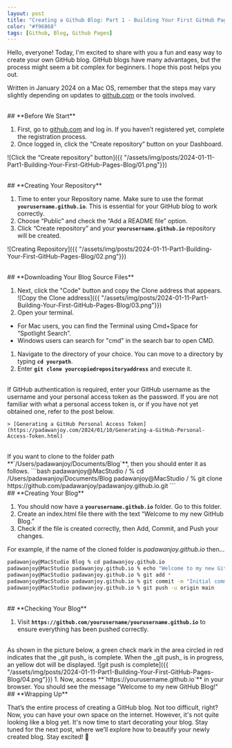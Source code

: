 ```yaml
---
layout: post
title: "Creating a Github Blog: Part 1 - Building Your First GitHub Pages Blog"
color: "#f96868"
tags: [Github, Blog, Github Pages]
---
```


Hello, everyone! Today, I'm excited to share with you a fun and easy way to create your own GitHub blog. GitHub blogs have many advantages, but the process might seem a bit complex for beginners. I hope this post helps you out. 

Written in January 2024 on a Mac OS, remember that the steps may vary slightly depending on updates to [github.com](http://github.com/) or the tools involved.

<br>
## **Before We Start**

1. First, go to [github.com](http://github.com/) and log in. If you haven’t registered yet, complete the registration process.
1. Once logged in, click the “Create repository” button on your Dashboard.

![Click the “Create repository” button]({{ "/assets/img/posts/2024-01-11-Part1-Building-Your-First-GitHub-Pages-Blog/01.png"}})

<br>
## **Creating Your Repository**

1. Time to enter your Repository name. Make sure to use the format **`yourusername.github.io`**. This is essential for your GitHub blog to work correctly.
1. Choose “Public” and check the “Add a README file” option.
1. Click “Create repository” and your **`yourusername.github.io`** repository will be created.

![Creating Repository]({{ "/assets/img/posts/2024-01-11-Part1-Building-Your-First-GitHub-Pages-Blog/02.png"}})

<br>
## **Downloading Your Blog Source Files**

1. Next, click the "Code" button and copy the Clone address that appears.
![Copy the Clone address]({{ "/assets/img/posts/2024-01-11-Part1-Building-Your-First-GitHub-Pages-Blog/03.png"}})
1. Open your terminal.
- For Mac users, you can find the Terminal using Cmd+Space for “Spotlight Search”.
- Windows users can search for "cmd" in the search bar to open CMD.
1. Navigate to the directory of your choice. You can move to a directory by typing **`cd yourpath`**.
1. Enter **`git clone yourcopiedrepositoryaddress`** and execute it.
<br>
    If GitHub authentication is required, enter your GitHub username as the username and your personal access token as the password. If you are not familiar with what a personal access token is, or if you have not yet obtained one, refer to the post below.
    
    > [Generating a GitHub Personal Access Token](https://padawanjoy.com/2024/01/10/Generating-a-GitHub-Personal-Access-Token.html)

<br>
If you want to clone to the folder path **`/Users/padawanjoy/Documents/Blog`**, then you should enter it as follows.
```bash
padawanjoy@MacStudio / % cd /Users/padawanjoy/Documents/Blog
padawanjoy@MacStudio / % git clone https://github.com/padawanjoy/padawanjoy.github.io.git
```
<br>
## **Creating Your Blog**

1. You should now have a **`yourusername.github.io`** folder. Go to this folder.
1. Create an index.html file there with the text “Welcome to my new GitHub Blog.”
1. Check if the file is created correctly, then Add, Commit, and Push your changes.

For example, if the name of the cloned folder is _padawanjoy.github.io_ then...
```bash
padawanjoy@MacStudio Blog % cd padawanjoy.github.io
padawanjoy@MacStudio padawanjoy.github.io % echo "Welcome to my new GitHub Blog" > index.html
padawanjoy@MacStudio padawanjoy.github.io % git add *
padawanjoy@MacStudio padawanjoy.github.io % git commit -m "Initial commit"
padawanjoy@MacStudio padawanjoy.github.io % git push -u origin main
```
<br>
## **Checking Your Blog**

1. Visit **`https://github.com/yourusername/yourusername.github.io`** to ensure everything has been pushed correctly.
<br>
    As shown in the picture below, a green check mark in the area circled in red indicates that the _git push_ is complete. When the _git push_ is in progress, an yellow dot will be displayed.
    ![git push is complete]({{ "/assets/img/posts/2024-01-11-Part1-Building-Your-First-GitHub-Pages-Blog/04.png"}})
1. Now, access **`https://yourusername.github.io`** in your browser. You should see the message "Welcome to my new GitHub Blog!"

<br>
## **Wrapping Up**

That’s the entire process of creating a GitHub blog. Not too difficult, right? Now, you can have your own space on the internet. However, it's not quite looking like a blog yet. It's now time to start decorating your blog. Stay tuned for the next post, where we’ll explore how to beautify your newly created blog. Stay excited! 🌟